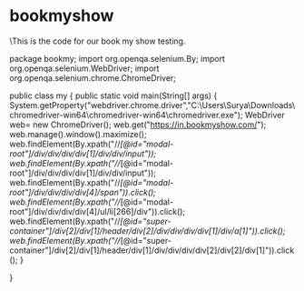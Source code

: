 # bookmyshow
\\This is the code for our book my show testing.

package bookmy;
import org.openqa.selenium.By;
import org.openqa.selenium.WebDriver;
import org.openqa.selenium.chrome.ChromeDriver;

public class my {
	public static void main(String[] args)
	{
		System.getProperty("webdriver.chrome.driver","C:\\Users\\Surya\\Downloads\\chromedriver-win64\\chromedriver-win64\\chromedriver.exe");
		WebDriver web= new ChromeDriver();
		web.get("https://in.bookmyshow.com/");
		web.manage().window().maximize();
		web.findElement(By.xpath("//*[@id=\"modal-root\"]/div/div/div/div[1]/div/div/input"));
		web.findElement(By.xpath("//*[@id=\"modal-root\"]/div/div/div/div[1]/div/div/input"));
		web.findElement(By.xpath("//*[@id=\"modal-root\"]/div/div/div/div[4]/span")).click();
		web.findElement(By.xpath("//*[@id=\"modal-root\"]/div/div/div/div[4]/ul/li[266]/div")).click();
		web.findElement(By.xpath("//*[@id=\"super-container\"]/div[2]/div[1]/header/div[2]/div/div/div/div[1]/div/a[1]")).click();
		web.findElement(By.xpath("//*[@id=\"super-container\"]/div[2]/div[1]/header/div[1]/div/div/div/div[2]/div[2]/div[1]")).click();
	}

}




